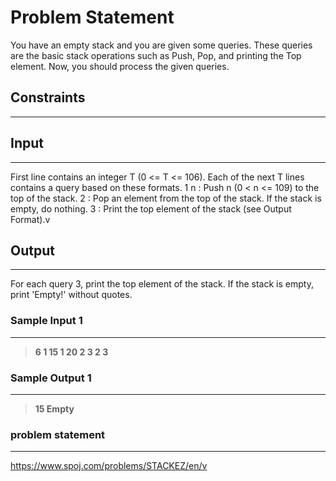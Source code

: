 
# Problem Statement
You have an empty stack and you are given some queries. These queries are the basic stack operations such as Push, Pop, and printing the Top element. Now, you should process the given queries.

## Constraints
---


## Input
----
First line contains an integer T (0 <= T <= 106).
Each of the next T lines contains a query based on these formats.
1 n : Push n (0 < n <= 109) to the top of the stack.
2 : Pop an element from the top of the stack. If the stack is empty, do nothing.
3 : Print the top element of the stack (see Output Format).v

## Output
---
For each query 3, print the top element of the stack. If the stack is empty, print 'Empty!' without quotes.

### Sample Input 1
----
> **6
1 15
1 20
2
3
2
3**

### Sample Output  1
----
> **15
Empty**


### problem statement
---
https://www.spoj.com/problems/STACKEZ/en/v